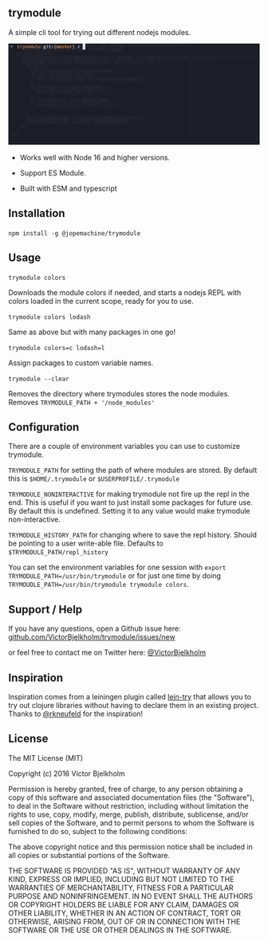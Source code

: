 ## trymodule

A simple cli tool for trying out different nodejs modules.

![trymodule demo](preview.gif)

- Works well with Node 16 and higher versions.

- Support ES Module.

- Built with ESM and typescript

## Installation

`npm install -g @jopemachine/trymodule`

## Usage

`trymodule colors`

Downloads the module colors if needed, and starts a nodejs REPL with colors loaded in the current scope, ready for you to use.

`trymodule colors lodash`

Same as above but with many packages in one go!

`trymodule colors=c lodash=l`

Assign packages to custom variable names.

`trymodule --clear`

Removes the directory where trymodules stores the node modules. Removes `TRYMODULE_PATH + '/node_modules'`

## Configuration

There are a couple of environment variables you can use to customize trymodule.

`TRYMODULE_PATH` for setting the path of where modules are stored. By default this is `$HOME/.trymodule` or `$USERPROFILE/.trymodule`

`TRYMODULE_NONINTERACTIVE` for making trymodule not fire up the repl in the end. This is useful if you want to just install some packages for future use. By default this is undefined. Setting it to any value would make trymodule non-interactive.

`TRYMODULE_HISTORY_PATH` for changing where to save the repl history. Should be pointing to a user write-able file. Defaults to `$TRYMODULE_PATH/repl_history`

You can set the environment variables for one session with `export TRYMODULE_PATH=/usr/bin/trymodule` or for just one time by doing `TRYMOUDLE_PATH=/usr/bin/trymodule trymodule colors`.

## Support / Help

If you have any questions, open a Github issue here:
[github.com/VictorBjelkholm/trymodule/issues/new](https://github.com/VictorBjelkholm/trymodule/issues/new)

or feel free to contact me on Twitter here:
[@VictorBjelkholm](https://twitter.com/VictorBjelkholm)

## Inspiration

Inspiration comes from a leiningen plugin called [lein-try](https://github.com/rkneufeld/lein-try) that allows you to try out clojure libraries without having to declare them in an existing project. Thanks to [@rkneufeld](https://github.com/rkneufeld) for the inspiration!

## License

The MIT License (MIT)

Copyright (c) 2016 Victor Bjelkholm

Permission is hereby granted, free of charge, to any person obtaining a copy of this software and associated documentation files (the "Software"), to deal in the Software without restriction, including without limitation the rights to use, copy, modify, merge, publish, distribute, sublicense, and/or sell copies of the Software, and to permit persons to whom the Software is furnished to do so, subject to the following conditions:

The above copyright notice and this permission notice shall be included in all copies or substantial portions of the Software.

THE SOFTWARE IS PROVIDED "AS IS", WITHOUT WARRANTY OF ANY KIND, EXPRESS OR IMPLIED, INCLUDING BUT NOT LIMITED TO THE WARRANTIES OF MERCHANTABILITY, FITNESS FOR A PARTICULAR PURPOSE AND NONINFRINGEMENT. IN NO EVENT SHALL THE AUTHORS OR COPYRIGHT HOLDERS BE LIABLE FOR ANY CLAIM, DAMAGES OR OTHER LIABILITY, WHETHER IN AN ACTION OF CONTRACT, TORT OR OTHERWISE, ARISING FROM, OUT OF OR IN CONNECTION WITH THE SOFTWARE OR THE USE OR OTHER DEALINGS IN THE SOFTWARE.
